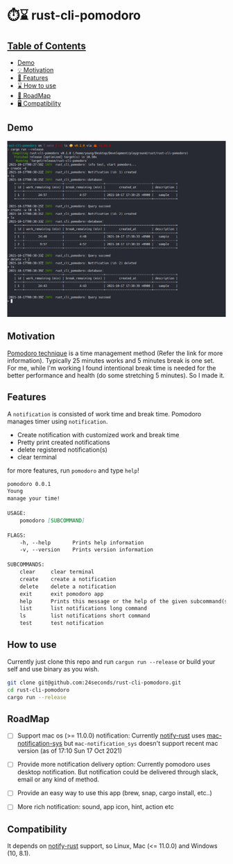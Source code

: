 # ⏱️⌛ rust-cli-pomodoro

## [Table of Contents](#table-of-Contents)
- [Demo](#demo)
- [💡 Motivation](#motivation)
- [📜 Features](#features)
- [⌛ How to use](#how-to-use)
- [🚧 RoadMap](#roadmap)
- [🖥️ Compatibility](#compatibility)


## Demo

<img src="assets/pomodoro_demo.png" />



## Motivation

[Pomodoro technique](https://en.wikipedia.org/wiki/Pomodoro_Technique) is a time management method (Refer the link for more information). Typically 25 minutes works and 5 minutes break is one set.  
For me, while I'm working I found intentional break time is needed for the better performance and health (do some stretching 5 minutes). So I made it.


## Features  

A `notification` is consisted of work time and break time. Pomodoro manages timer using `notification`.

- Create notification with customized work and break time
- Pretty print created notifications
- delete registered notification(s)
- clear terminal

for more features, run `pomodoro` and type `help`!


```md
pomodoro 0.0.1
Young
manage your time!

USAGE:
    pomodoro [SUBCOMMAND]

FLAGS:
    -h, --help       Prints help information
    -v, --version    Prints version information

SUBCOMMANDS:
    clear     clear terminal
    create    create a notification
    delete    delete a notification
    exit      exit pomodoro app
    help      Prints this message or the help of the given subcommand(s)
    list      list notifications long command
    ls        list notifications short command
    test      test notification
```


## How to use

Currently just clone this repo and run `cargun run --release` or build your self and use binary as you wish.

```sh
git clone git@github.com:24seconds/rust-cli-pomodoro.git
cd rust-cli-pomodoro
cargo run --release
```


## RoadMap

- [ ] Support mac os (>= 11.0.0) notification: Currently [notify-rust](https://github.com/hoodie/notify-rust) uses [mac-notification-sys](https://github.com/h4llow3En/mac-notification-sys) but `mac-notification_sys` doesn't support recent mac version (as of 17:10 Sun 17 Oct 2021)
- [ ] Provide more notification delivery option: Currently pomodoro uses desktop notification. But notification could be delivered through slack, email or any kind of method.
- [ ] Provide an easy way to use this app (brew, snap, cargo install, etc..)
- [ ] More rich notification: sound, app icon, hint, action etc


## Compatibility

It depends on [notify-rust](https://github.com/hoodie/notify-rust) support, so Linux, Mac (<= 11.0.0) and Windows (10, 8.1).

